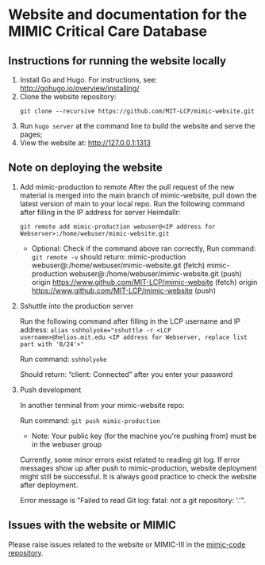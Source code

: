 # Website and documentation for the MIMIC Critical Care Database

## Instructions for running the website locally

1. Install Go and Hugo. For instructions, see: http://gohugo.io/overview/installing/
2. Clone the website repository:
   ```
   git clone --recursive https://github.com/MIT-LCP/mimic-website.git
   ```
3. Run ```hugo server``` at the command line to build the website and serve the pages;
4. View the website at: http://127.0.0.1:1313

## Note on deploying the website

1. Add mimic-production to remote
   After the pull request of the new material is merged into the main branch of mimic-website, pull down the latest version of main to your  local repo. Run the following command after filling in the IP address for server Heimdallr:
 
   `git remote add mimic-production webuser@<IP address for Webserver>:/home/webuser/mimic-website.git`
 
   * Optional: Check if the command above ran correctly,
   Run command: `git remote -v`
   should return:
   mimic-production webuser@<IP address for Webserver>:/home/webuser/mimic-website.git (fetch)
   mimic-production webuser@<IP address for Webserver>:/home/webuser/mimic-website.git (push)
   origin   https://www.github.com/MIT-LCP/mimic-website (fetch)
   origin   https://www.github.com/MIT-LCP/mimic-website (push)
 
2. Sshuttle into the production server
 
   Run the following command after filling in the  LCP username and IP address: `alias sshholyoke="sshuttle -r <LCP username>@helios.mit.edu <IP address for Webserver, replace list part with '0/24'>"`
 
   Run command: `sshholyoke`
 
   Should return:  “client: Connected” after you enter your password
 
3. Push development
 
   In another terminal from your mimic-website repo:
 
   Run command: `git push mimic-production`


   * Note:
   Your public key (for the machine you're pushing from) must be in the webuser group

   Currently, some minor errors exist related to reading git log. If error messages show up after push to mimic-production, website deployment might still be successful. It is always good practice to check the website after deployment.
   
   Error message is "Failed to read Git log: fatal: not a git repository: '.'". 

## Issues with the website or MIMIC

Please raise issues related to the website or MIMIC-III in the [mimic-code repository](https://github.com/mit-lcp/mimic-code).
